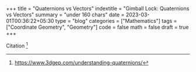 +++
title = "Quaternions vs Vectors"
indextitle = "Gimball Lock: Quaternions vs Vectors"
summary = "under 160 chars"
date = 2023-03-01T00:36:22+05:30
type = "blog"
categories = ["Mathematics"]
tags = ["Coordinate Geometry", "Geometry"]
code = false
math = false
draft = true
+++

Citation [^1]

[^1]: https://www.3dgep.com/understanding-quaternions/
